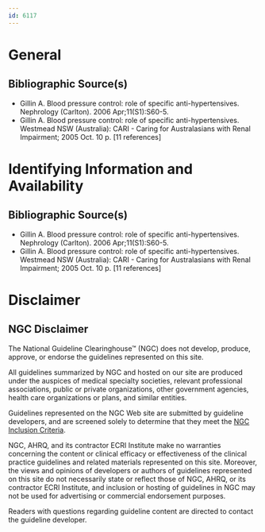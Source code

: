 ```yaml
---
id: 6117
---
```


# General

## Bibliographic Source(s)

- Gillin A. Blood pressure control: role of specific anti-hypertensives. Nephrology (Carlton). 2006 Apr;11(S1):S60-5.
- Gillin A. Blood pressure control: role of specific anti-hypertensives. Westmead NSW (Australia): CARI - Caring for Australasians with Renal Impairment; 2005 Oct. 10 p. [11 references]

# Identifying Information and Availability

## Bibliographic Source(s)

- Gillin A. Blood pressure control: role of specific anti-hypertensives. Nephrology (Carlton). 2006 Apr;11(S1):S60-5.
- Gillin A. Blood pressure control: role of specific anti-hypertensives. Westmead NSW (Australia): CARI - Caring for Australasians with Renal Impairment; 2005 Oct. 10 p. [11 references]

# Disclaimer

## NGC Disclaimer

The National Guideline Clearinghouse™ (NGC) does not develop, produce, approve, or endorse the guidelines represented on this site.

All guidelines summarized by NGC and hosted on our site are produced under the auspices of medical specialty societies, relevant professional associations, public or private organizations, other government agencies, health care organizations or plans, and similar entities.

Guidelines represented on the NGC Web site are submitted by guideline developers, and are screened solely to determine that they meet the [NGC Inclusion Criteria](/help-and-about/summaries/inclusion-criteria).

NGC, AHRQ, and its contractor ECRI Institute make no warranties concerning the content or clinical efficacy or effectiveness of the clinical practice guidelines and related materials represented on this site. Moreover, the views and opinions of developers or authors of guidelines represented on this site do not necessarily state or reflect those of NGC, AHRQ, or its contractor ECRI Institute, and inclusion or hosting of guidelines in NGC may not be used for advertising or commercial endorsement purposes.

Readers with questions regarding guideline content are directed to contact the guideline developer.

